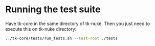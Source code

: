 # Running the test suite

Have tk-core in the same directory of tk-nuke.
Then you just need to execute this on tk-nuke directory:

```bash
../tk-core/tests/run_tests.sh --test-root ./tests
```
